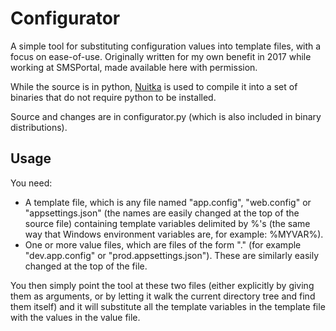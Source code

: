 # Configurator

A simple tool for substituting configuration values into template files, with a focus on ease-of-use. Originally written for my own benefit in 2017 while working at SMSPortal, made available here with permission.

While the source is in python, [Nuitka](http://nuitka.net/) is used to compile it into a set of binaries that do not require python to be installed.

Source and changes are in configurator.py (which is also included in binary distributions).

## Usage
You need:
* A template file, which is any file named "app.config", "web.config" or "appsettings.json" (the names are easily changed at the top of the source file) containing template variables delimited by %'s (the same way that Windows environment variables are, for example: %MYVAR%).
* One or more value files, which are files of the form "<environment-name>.<template-file-name>" (for example "dev.app.config" or "prod.appsettings.json"). These are similarly easily changed at the top of the file.

You then simply point the tool at these two files (either explicitly by giving them as arguments, or by letting it walk the current directory tree and find them itself) and it will substitute all the template variables in the template file with the values in the value file.
